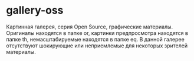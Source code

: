 # gallery-oss
Картинная галерея, серия Open Source, графические материалы.
Оригиналы находятся в папке or, картинки предпросмотра находятся в папке th, немасштабируемые находятся в папке eq.
В данной галерее отсутствуют шокирующие или неприемлемые для некоторых зрителей материалы.